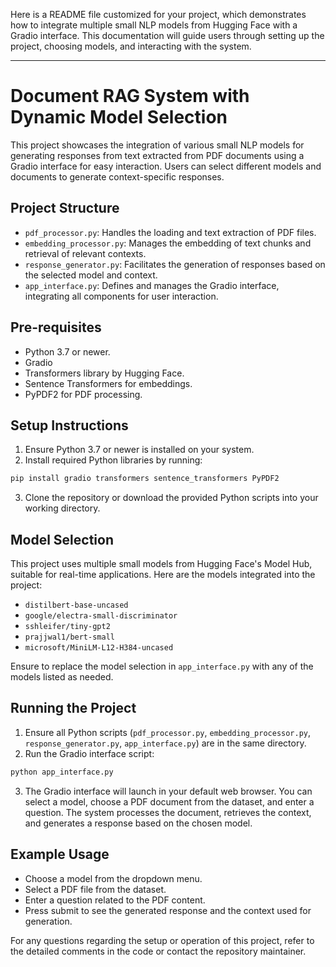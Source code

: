 Here is a README file customized for your project, which demonstrates how to integrate multiple small NLP models from Hugging Face with a Gradio interface. This documentation will guide users through setting up the project, choosing models, and interacting with the system.

---

# Document RAG System with Dynamic Model Selection

This project showcases the integration of various small NLP models for generating responses from text extracted from PDF documents using a Gradio interface for easy interaction. Users can select different models and documents to generate context-specific responses.

## Project Structure

- `pdf_processor.py`: Handles the loading and text extraction of PDF files.
- `embedding_processor.py`: Manages the embedding of text chunks and retrieval of relevant contexts.
- `response_generator.py`: Facilitates the generation of responses based on the selected model and context.
- `app_interface.py`: Defines and manages the Gradio interface, integrating all components for user interaction.

## Pre-requisites

- Python 3.7 or newer.
- Gradio
- Transformers library by Hugging Face.
- Sentence Transformers for embeddings.
- PyPDF2 for PDF processing.

## Setup Instructions

1. Ensure Python 3.7 or newer is installed on your system.
2. Install required Python libraries by running:

```bash
pip install gradio transformers sentence_transformers PyPDF2
```

3. Clone the repository or download the provided Python scripts into your working directory.

## Model Selection

This project uses multiple small models from Hugging Face's Model Hub, suitable for real-time applications. Here are the models integrated into the project:

- `distilbert-base-uncased`
- `google/electra-small-discriminator`
- `sshleifer/tiny-gpt2`
- `prajjwal1/bert-small`
- `microsoft/MiniLM-L12-H384-uncased`

Ensure to replace the model selection in `app_interface.py` with any of the models listed as needed.

## Running the Project

1. Ensure all Python scripts (`pdf_processor.py`, `embedding_processor.py`, `response_generator.py`, `app_interface.py`) are in the same directory.
2. Run the Gradio interface script:

```bash
python app_interface.py
```

3. The Gradio interface will launch in your default web browser. You can select a model, choose a PDF document from the dataset, and enter a question. The system processes the document, retrieves the context, and generates a response based on the chosen model.

## Example Usage

- Choose a model from the dropdown menu.
- Select a PDF file from the dataset.
- Enter a question related to the PDF content.
- Press submit to see the generated response and the context used for generation.

For any questions regarding the setup or operation of this project, refer to the detailed comments in the code or contact the repository maintainer.